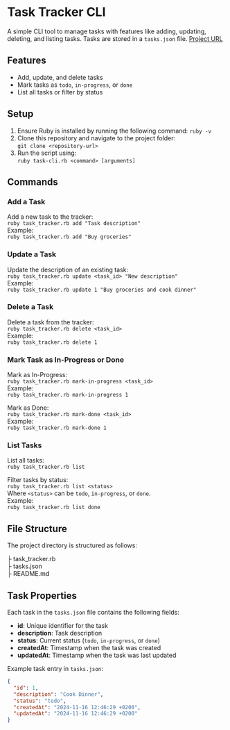 # Task Tracker CLI

A simple CLI tool to manage tasks with features like adding, updating, deleting, and listing tasks. Tasks are stored in a `tasks.json` file.
[Project URL](https://roadmap.sh/projects/task-tracker)

## Features

- Add, update, and delete tasks
- Mark tasks as `todo`, `in-progress`, or `done`
- List all tasks or filter by status

## Setup

1. Ensure Ruby is installed by running the following command: `ruby -v`  
2. Clone this repository and navigate to the project folder:  
   `git clone <repository-url>`  
3. Run the script using:  
   `ruby task-cli.rb <command> [arguments]`

## Commands

### Add a Task  
Add a new task to the tracker:  
`ruby task_tracker.rb add "Task description"`  
Example:  
`ruby task_tracker.rb add "Buy groceries"`

### Update a Task  
Update the description of an existing task:  
`ruby task_tracker.rb update <task_id> "New description"`  
Example:  
`ruby task_tracker.rb update 1 "Buy groceries and cook dinner"`

### Delete a Task  
Delete a task from the tracker:  
`ruby task_tracker.rb delete <task_id>`  
Example:  
`ruby task_tracker.rb delete 1`

### Mark Task as In-Progress or Done  
Mark as In-Progress:  
`ruby task_tracker.rb mark-in-progress <task_id>`  
Example:  
`ruby task_tracker.rb mark-in-progress 1`  

Mark as Done:  
`ruby task_tracker.rb mark-done <task_id>`  
Example:  
`ruby task_tracker.rb mark-done 1`

### List Tasks  
List all tasks:  
`ruby task_tracker.rb list`  

Filter tasks by status:  
`ruby task_tracker.rb list <status>`  
Where `<status>` can be `todo`, `in-progress`, or `done`.  
Example:  
`ruby task_tracker.rb list done`

## File Structure

The project directory is structured as follows:

├ task_tracker.rb       
├ tasks.json        
├ README.md 


## Task Properties

Each task in the `tasks.json` file contains the following fields:  
- **id**: Unique identifier for the task  
- **description**: Task description  
- **status**: Current status (`todo`, `in-progress`, or `done`)  
- **createdAt**: Timestamp when the task was created  
- **updatedAt**: Timestamp when the task was last updated  

Example task entry in `tasks.json`:  
```json
{
  "id": 1,
  "description": "Cook Dinner",
  "status": "todo",
  "createdAt": "2024-11-16 12:46:29 +0200",
  "updatedAt": "2024-11-16 12:46:29 +0200"
}
